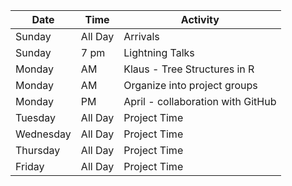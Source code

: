 | Date | Time | Activity|
|------|-----|-------|
|Sunday | All Day | Arrivals |
|Sunday | 7 pm| Lightning Talks |
|Monday | AM | Klaus - Tree Structures in R |
|Monday | AM | Organize into project groups |
|Monday | PM | April - collaboration with GitHub |
|Tuesday | All Day | Project Time |
|Wednesday | All Day | Project Time |
|Thursday | All Day | Project Time |
|Friday | All Day | Project Time |
